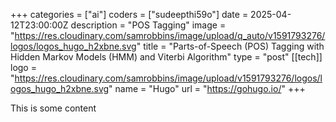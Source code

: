 +++
categories = ["ai"]
coders = ["sudeepthi59o"]
date = 2025-04-12T23:00:00Z
description = "POS Tagging"
image = "https://res.cloudinary.com/samrobbins/image/upload/q_auto/v1591793276/logos/logos_hugo_h2xbne.svg"
title = "Parts-of-Speech (POS) Tagging with Hidden Markov Models (HMM) and Viterbi Algorithm"
type = "post"
[[tech]]
logo = "https://res.cloudinary.com/samrobbins/image/upload/v1591793276/logos/logos_hugo_h2xbne.svg"
name = "Hugo"
url = "https://gohugo.io/"
+++

This is some content